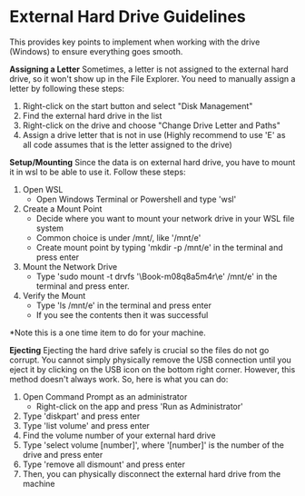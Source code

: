 # External Hard Drive Guidelines
This provides key points to implement when working with the drive (Windows) to ensure everything goes smooth.

**Assigning a Letter**
Sometimes, a letter is not assigned to the external hard drive, so it won't show up in the File Explorer. You need to manually assign a letter by following these steps:

1. Right-click on the start button and select "Disk Management"
2. Find the external hard drive in the list
3. Right-click on the drive and choose "Change Drive Letter and Paths"
4. Assign a drive letter that is not in use (Highly recommend to use 'E' as all code assumes that is the letter assigned to the drive)

**Setup/Mounting**
Since the data is on external hard drive, you have to mount it in wsl to be able to use it. Follow these steps:

1. Open WSL
    - Open Windows Terminal or Powershell and type 'wsl'
2. Create a Mount Point
    - Decide where you want to mount your network drive in your WSL file system
    - Common choice is under /mnt/, like '/mnt/e'
    - Create mount point by typing 'mkdir -p /mnt/e' in the terminal and press enter
3. Mount the Network Drive
    - Type 'sudo mount -t drvfs '\\Book-m08q8a5m4r\e' /mnt/e' in the terminal and press enter.
4. Verify the Mount
    - Type 'ls /mnt/e' in the terminal and press enter
    - If you see the contents then it was successful 

*Note this is a one time item to do for your machine.

**Ejecting**
Ejecting the hard drive safely is crucial so the files do not go corrupt. You cannot simply physically remove the USB connection until you eject it by clicking on the USB icon on the bottom right corner. However, this method doesn't always work. So, here is what you can do:

1. Open Command Prompt as an administrator
    - Right-click on the app and press 'Run as Administrator'
2. Type 'diskpart' and press enter
3. Type 'list volume' and press enter
4. Find the volume number of your external hard drive
5. Type 'select volume [number]', where '[number]' is the number of the drive and press enter
6. Type 'remove all dismount' and press enter
7. Then, you can physically disconnect the external hard drive from the machine